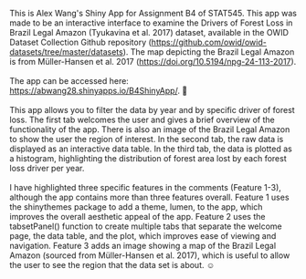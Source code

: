 This is Alex Wang's Shiny App for Assignment B4 of STAT545. This app was made to be an interactive interface to examine the Drivers of Forest Loss in Brazil Legal Amazon (Tyukavina et al. 2017) dataset, available in the OWID Dataset Collection Github repository (https://github.com/owid/owid-datasets/tree/master/datasets). The map depicting the Brazil Legal Amazon is from Müller-Hansen et al. 2017 (https://doi.org/10.5194/npg-24-113-2017). 
\
\
The app can be accessed here: https://abwang28.shinyapps.io/B4ShinyApp/. :star2:
\
\
This app allows you to filter the data by year and by specific driver of forest loss. The first tab welcomes the user and gives a brief overview of the functionality of the app. There is also an image of the Brazil Legal Amazon to show the user the region of interest. In the second tab, the raw data is displayed as an interactive data table. In the third tab, the data is plotted as a histogram, highlighting the distribution of forest area lost by each forest loss driver per year. 
\
\
I have highlighted three specific features in the comments (Feature 1-3), although the app contains more than three features overall. Feature 1 uses the shinythemes package to add a theme, lumen, to the app, which improves the overall aesthetic appeal of the app. Feature 2 uses the tabsetPanel() function to create multiple tabs that separate the welcome page, the data table, and the plot, which improves ease of viewing and navigation. Feature 3 adds an image showing a map of the Brazil Legal Amazon (sourced from Müller-Hansen et al. 2017), which is useful to allow the user to see the region that the data set is about. :relaxed: